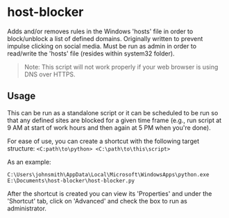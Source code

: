 # host-blocker

Adds and/or removes rules in the Windows 'hosts' file in order to block/unblock a list of defined domains. Originally written to prevent impulse clicking on social media. Must be run as admin in order to read/write the 'hosts' file (resides within system32 folder).

> Note: This script will not work properly if your web browser is using DNS over HTTPS.

## Usage

This can be run as a standalone script or it can be scheduled to be run so that any defined sites are blocked for a given time frame (e.g., run script at 9 AM at start of work hours and then again at 5 PM when you're done).

For ease of use, you can create a shortcut with the following target structure: 
```<C:path\to\python> <C:\path\to\this\script>```

As an example:
```
C:\Users\johnsmith\AppData\Local\Microsoft\WindowsApps\python.exe E:\Documents\host-blocker\host-blocker.py
```

After the shortcut is created you can view its 'Properties' and under the 'Shortcut' tab, click on 'Advanced' and check the box to run as administrator.
